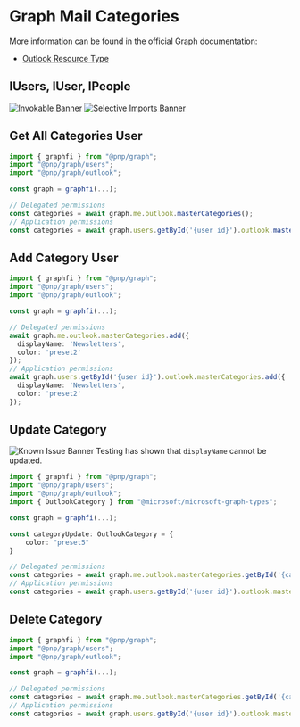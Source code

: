 # Graph Mail Categories

More information can be found in the official Graph documentation:

- [Outlook Resource Type](https://docs.microsoft.com/en-us/graph/api/resources/outlookuser?view=graph-rest-1.0)

## IUsers, IUser, IPeople

[![Invokable Banner](https://img.shields.io/badge/Invokable-informational.svg)](../concepts/invokable.md) [![Selective Imports Banner](https://img.shields.io/badge/Selective%20Imports-informational.svg)](../concepts/selective-imports.md)  

## Get All Categories User

```TypeScript
import { graphfi } from "@pnp/graph";
import "@pnp/graph/users";
import "@pnp/graph/outlook";

const graph = graphfi(...);

// Delegated permissions
const categories = await graph.me.outlook.masterCategories();
// Application permissions
const categories = await graph.users.getById('{user id}').outlook.masterCategories();
```

## Add Category User

```TypeScript
import { graphfi } from "@pnp/graph";
import "@pnp/graph/users";
import "@pnp/graph/outlook";

const graph = graphfi(...);

// Delegated permissions
await graph.me.outlook.masterCategories.add({
  displayName: 'Newsletters', 
  color: 'preset2'
});
// Application permissions
await graph.users.getById('{user id}').outlook.masterCategories.add({
  displayName: 'Newsletters', 
  color: 'preset2'
});
```

## Update Category

![Known Issue Banner](https://img.shields.io/badge/Known%20Issue-important.svg) Testing has shown that `displayName` cannot be updated.

```TypeScript
import { graphfi } from "@pnp/graph";
import "@pnp/graph/users";
import "@pnp/graph/outlook";
import { OutlookCategory } from "@microsoft/microsoft-graph-types";

const graph = graphfi(...);

const categoryUpdate: OutlookCategory = {
    color: "preset5"
}

// Delegated permissions
const categories = await graph.me.outlook.masterCategories.getById('{category id}').update(categoryUpdate);
// Application permissions
const categories = await graph.users.getById('{user id}').outlook.masterCategories.getById('{category id}').update(categoryUpdate);
```

## Delete Category

```TypeScript
import { graphfi } from "@pnp/graph";
import "@pnp/graph/users";
import "@pnp/graph/outlook";

const graph = graphfi(...);

// Delegated permissions
const categories = await graph.me.outlook.masterCategories.getById('{category id}').delete();
// Application permissions
const categories = await graph.users.getById('{user id}').outlook.masterCategories.getById('{category id}').delete();
```
